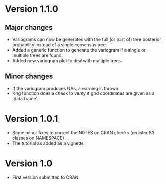 # Version 1.1.0

## Major changes
		
* Variograms can now be generated with the full (or part of) tree posterior probability instead of a single consensus tree.
* Added a generic function to generate the variogram if a single or multiple trees are found.
* Added new variogram plot to deal with multiple trees.

## Minor changes
	
* If the variogram produces NAs, a warning is thrown.
* Krig function does a check to verify if grid coordinates are given as a 'data.frame'.
	

# Version 1.0.1

* Some minor fixes to correct the NOTES on CRAN checks (register S3 classes on NAMESPACE)
* The tutorial as added as a vignette.
	

# Version 1.0

* First version submitted to CRAN
	

